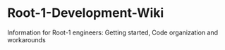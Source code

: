Root-1-Development-Wiki
=======================

 Information for Root-1 engineers: Getting started, Code organization and workarounds